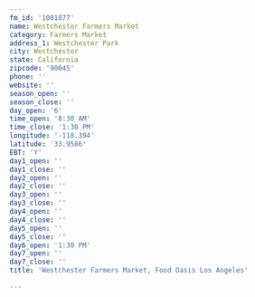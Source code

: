 ```yaml
---
fm_id: '1001877'
name: Westchester Farmers Market
category: Farmers Market
address_1: Westchester Park
city: Westchester
state: California
zipcode: '90045'
phone: ''
website: ''
season_open: ''
season_close: ''
day_open: '6'
time_open: '8:30 AM'
time_close: '1:30 PM'
longitude: '-118.394'
latitude: '33.9586'
EBT: 'Y'
day1_open: ''
day1_close: ''
day2_open: ''
day2_close: ''
day3_open: ''
day3_close: ''
day4_open: ''
day4_close: ''
day5_open: ''
day5_close: ''
day6_open: '1:30 PM'
day7_open: ''
day7_close: ''
title: 'Westchester Farmers Market, Food Oasis Los Angeles'

---
```

